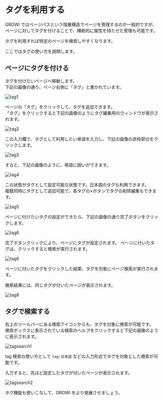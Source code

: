 # タグを利用する

GROWI ではページパスという階層構造でページを管理するのが一般的ですが、ページに対してタグを付けることで、横断的に属性を持たせた管理も可能です。

タグを利用すれば特定のページを検索しやすくなります。

ここではタグの使い方を説明します。

## ページにタグを付ける

タグを付けたいページへ移動します。  
下記の画像の通り、ページ右側に「タグ」と書かれています。

<img :src="$withBase('/assets/images/ja/tag1.png')" alt="tag1">


ページの「タグ」をクリックして、タグを追加できます。  
「タグ」をクリックすると下記の画像のようにタグ編集用のウィンドウが表示されます。

<img :src="$withBase('/assets/images/ja/tag2.png')" alt="tag2">

この入力欄で、タグとして利用したい単語を入力し、下記の画像の赤枠部分をクリックします。

<img :src="$withBase('/assets/images/ja/tag3.png')" alt="tag3">


すると、下記の画像のように、単語に囲いができます。

<img :src="$withBase('/assets/images/ja/tag4.png')" alt="tag4">


この状態がタグとして設定可能な状態です。日本語のタグも利用できます。  
複数同時にタグとして追加可能で、各タグの×ボタンでタグの削除編集もできます。

<img :src="$withBase('/assets/images/ja/tag5.png')" alt="tag5">

ページに付けたいタグの設定ができたら、下記の画像の通り完了ボタンをクリックします。

<img :src="$withBase('/assets/images/ja/tag6.png')" alt="tag6">

完了ボタンクリックにより、ページにタグが設定されます。
ページに付いたタグは、クリックすると検索が実行されます。

<img :src="$withBase('/assets/images/ja/tag7.png')" alt="tag6">

ページに付いたタグをクリックした結果、タグを対象にページ検索が実行されます。
<!-- textlint-disable weseek/no-doubled-joshi -->
検索結果には、同じタグが付いたページが表示されます。
<!-- textlint-enable weseek/no-doubled-joshi -->

<img :src="$withBase('/assets/images/ja/tag8.png')" alt="tag8">


## タグで検索する

右上のツールバーにある検索アイコンからも、タグを対象に検索が可能です。  
検索ボックスに表示されている検索のヘルプをクリックすると下記の画像のように表示されます。

<img :src="$withBase('/assets/images/ja/tagsearch1.png')" alt="tagsearch1">

tag 検索の使い方として `tag:日本語` などの入力形式でタグを対象とした検索が可能です。

<!-- textlint-disable weseek/no-doubled-joshi -->
入力すると、先ほど設定したタグが付いたページが表示されます。
<!-- textlint-enable weseek/no-doubled-joshi -->

<img :src="$withBase('/assets/images/ja/tagsearch2.png')" alt="tagsearch2">

タグ機能も使いこなして、GROWI をより発展させましょう。

